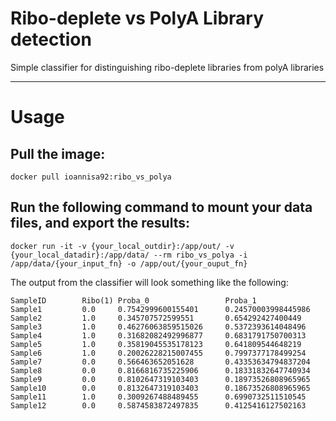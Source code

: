 # Ribo-deplete vs PolyA Library detection

Simple classifier for distinguishing ribo-deplete libraries from polyA libraries

---
# Usage

## Pull the image:

```
docker pull ioannisa92:ribo_vs_polya
```

## Run the following command to mount your data files, and export the results:

```
docker run -it -v {your_local_outdir}:/app/out/ -v {your_local_datadir}:/app/data/ --rm ribo_vs_polya -i /app/data/{your_input_fn} -o /app/out/{your_ouput_fn}
```
The output from the classifier will look something like the following:
```
SampleID        Ribo(1) Proba_0                 Proba_1
Sample1         0.0     0.7542999600155401      0.24570003998445986
Sample2         1.0     0.345707572599551       0.654292427400449
Sample3         1.0     0.46276063859515026     0.5372393614048496
Sample4         1.0     0.31682082492996877     0.6831791750700313
Sample5         1.0     0.35819045535178123     0.641809544648219
Sample6         1.0     0.20026228215007455     0.7997377178499254
Sample7         0.0     0.566463652051628       0.43353634794837204
Sample8         0.0     0.8166816735225906      0.18331832647740934
Sample9         0.0     0.8102647319103403      0.18973526808965965
Sample10        0.0     0.8132647319103403      0.18673526808965965
Sample11        1.0     0.3009267488489455      0.6990732511510545
Sample12        0.0     0.5874583872497835      0.4125416127502163
```
